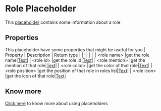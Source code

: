 # Role Placeholder
This [placeholder](../tutorials/placeholder.md) contains some information about a role

## Properties
This placeholder have some properties that might be useful for you
| Property      | Description | Return type |
|-|-|-|
| \<role name\> |get the role name|[Text](./text.md)|
| \<role id\> |get the role id|[Text](./text.md)|
| \<role mention\> |get the mention of that role|[Text](./text.md)|
| \<role color\> |get the color of that role|[Text](./text.md)|
| \<role position\> |get the position of that role in roles list|[Text](./text.md)|
| \<role icon\> |get the icon of that role|[Text](./text.md)|

## Know more
[Click here](../tutorials/placeholder.md) to know more about using placeholders
